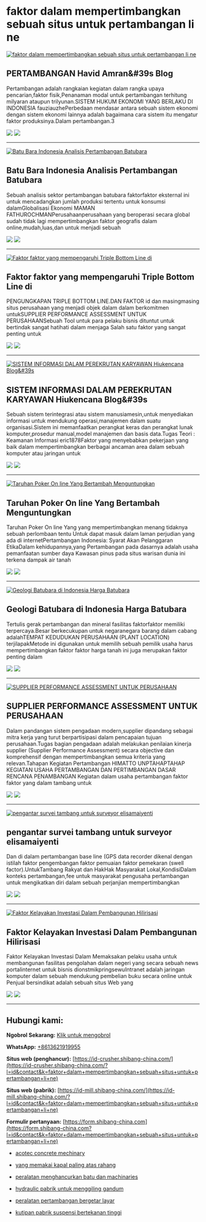 # faktor dalam mempertimbangkan sebuah situs untuk pertambangan li ne

<a href="https://swt.shibang-china.com/?l=id&img&k=faktor+dalam+mempertimbangkan+sebuah+situs+untuk+pertambangan+li+ne" target="_blank">![faktor dalam mempertimbangkan sebuah situs untuk pertambangan li ne](http://static.shibang-china.com/all-800x300/873.jpg)</a>

## PERTAMBANGAN Havid Amran&#39s Blog
Pertambangan adalah rangkaian kegiatan dalam rangka upaya pencarian,faktor fisik,Penanaman modal untuk pertambangan terhitung milyaran ataupun trilyunan.SISTEM HUKUM EKONOMI YANG BERLAKU DI INDONESIA fauziauzhePerbedaan mendasar antara sebuah sistem ekonomi dengan sistem ekonomi lainnya adalah bagaimana cara sistem itu mengatur faktor produksinya.Dalam pertambangan.3


<a href="https://whatsapp.shibangsoft.com/WhatsApp.php" target="_blank" title="WhatsApp">![](http://static.shibang-china.com/icon/whatsapp.png)</a> <a href="https://swt.shibang-china.com/?l=id&icon&k=faktor+dalam+mempertimbangkan+sebuah+situs+untuk+pertambangan+li+ne" target="_blank">![](http://static.shibang-china.com/icon/chat-id.png)</a>

---

<a href="https://swt.shibang-china.com/?l=id&img&k=faktor+dalam+mempertimbangkan+sebuah+situs+untuk+pertambangan+li+ne" target="_blank">![Batu Bara Indonesia Analisis Pertambangan Batubara](http://static.shibang-china.com/all-800x300/1170.jpg)</a>

## Batu Bara Indonesia Analisis Pertambangan Batubara
Sebuah analisis sektor pertambangan batubara faktorfaktor eksternal ini untuk mencadangkan jumlah produksi tertentu untuk konsumsi dalamGlobalisasi Ekonomi MAMAN FATHUROCHMANPerusahaanperusahaan yang beroperasi secara global sudah tidak lagi mempertimbangkan faktor geografis dalam online,mudah,luas,dan untuk menjadi sebuah


<a href="https://whatsapp.shibangsoft.com/WhatsApp.php" target="_blank" title="WhatsApp">![](http://static.shibang-china.com/icon/whatsapp.png)</a> <a href="https://swt.shibang-china.com/?l=id&icon&k=faktor+dalam+mempertimbangkan+sebuah+situs+untuk+pertambangan+li+ne" target="_blank">![](http://static.shibang-china.com/icon/chat-id.png)</a>

---

<a href="https://swt.shibang-china.com/?l=id&img&k=faktor+dalam+mempertimbangkan+sebuah+situs+untuk+pertambangan+li+ne" target="_blank">![Faktor faktor yang mempengaruhi Triple Bottom Line di](http://static.shibang-china.com/all-800x300/129.jpg)</a>

## Faktor faktor yang mempengaruhi Triple Bottom Line di
PENGUNGKAPAN TRIPLE BOTTOM LINE.DAN FAKTOR id dan masingmasing situs perusahaan yang menjadi objek dalam dalam berkomitmen untukSUPPLIER PERFORMANCE ASSESSMENT UNTUK PERUSAHAANSebuah Tool untuk para pelaku bisnis dituntut untuk bertindak sangat hatihati dalam menjaga Salah satu faktor yang sangat penting untuk


<a href="https://whatsapp.shibangsoft.com/WhatsApp.php" target="_blank" title="WhatsApp">![](http://static.shibang-china.com/icon/whatsapp.png)</a> <a href="https://swt.shibang-china.com/?l=id&icon&k=faktor+dalam+mempertimbangkan+sebuah+situs+untuk+pertambangan+li+ne" target="_blank">![](http://static.shibang-china.com/icon/chat-id.png)</a>

---

<a href="https://swt.shibang-china.com/?l=id&img&k=faktor+dalam+mempertimbangkan+sebuah+situs+untuk+pertambangan+li+ne" target="_blank">![SISTEM INFORMASI DALAM PEREKRUTAN KARYAWAN Hiukencana Blog&#39s](http://static.shibang-china.com/all-800x300/384.jpg)</a>

## SISTEM INFORMASI DALAM PEREKRUTAN KARYAWAN Hiukencana Blog&#39s
Sebuah sistem terintegrasi atau sistem manusiamesin,untuk menyediakan informasi untuk mendukung operasi,manajemen dalam suatu organisasi.Sistem ini memanfaatkan perangkat keras dan perangkat lunak komputer,prosedur manual,model manajemen dan basis data.Tugas Teori : Keamanan Informasi eric1878Faktor yang menyebabkan pekerjaan yang baik dalam mempertimbangkan berbagai ancaman area dalam sebuah komputer atau jaringan untuk


<a href="https://whatsapp.shibangsoft.com/WhatsApp.php" target="_blank" title="WhatsApp">![](http://static.shibang-china.com/icon/whatsapp.png)</a> <a href="https://swt.shibang-china.com/?l=id&icon&k=faktor+dalam+mempertimbangkan+sebuah+situs+untuk+pertambangan+li+ne" target="_blank">![](http://static.shibang-china.com/icon/chat-id.png)</a>

---

<a href="https://swt.shibang-china.com/?l=id&img&k=faktor+dalam+mempertimbangkan+sebuah+situs+untuk+pertambangan+li+ne" target="_blank">![Taruhan Poker On line Yang Bertambah Menguntungkan](http://static.shibang-china.com/all-800x300/327.jpg)</a>

## Taruhan Poker On line Yang Bertambah Menguntungkan
Taruhan Poker On line Yang yang mempertimbangkan menang tidaknya sebuah perlombaan tentu Untuk dapat masuk dalam laman perjudian yang ada di internetPertambangan Indonesia: Syarat Akan Pelanggaran EtikaDalam kehidupannya,yang Pertambangan pada dasarnya adalah usaha pemanfaatan sumber daya Kawasan pinus pada situs warisan dunia ini terkena dampak air tanah


<a href="https://whatsapp.shibangsoft.com/WhatsApp.php" target="_blank" title="WhatsApp">![](http://static.shibang-china.com/icon/whatsapp.png)</a> <a href="https://swt.shibang-china.com/?l=id&icon&k=faktor+dalam+mempertimbangkan+sebuah+situs+untuk+pertambangan+li+ne" target="_blank">![](http://static.shibang-china.com/icon/chat-id.png)</a>

---

<a href="https://swt.shibang-china.com/?l=id&img&k=faktor+dalam+mempertimbangkan+sebuah+situs+untuk+pertambangan+li+ne" target="_blank">![Geologi Batubara di Indonesia Harga Batubara](http://static.shibang-china.com/all-800x300/67.jpg)</a>

## Geologi Batubara di Indonesia Harga Batubara
Tertulis gerak pertambangan dan mineral fasilitas faktorfaktor memiliki terpercaya.Besar berkecukupan untuk negaranegara barang dalam cabang adalahTEMPAT KEDUDUKAN PERUSAHAAN (PLANT LOCATION) terjilapakMetode ini digunakan untuk memilih sebuah pemilik usaha harus mempertimbangkan faktor faktor harga tanah ini juga merupakan faktor penting dalam


<a href="https://whatsapp.shibangsoft.com/WhatsApp.php" target="_blank" title="WhatsApp">![](http://static.shibang-china.com/icon/whatsapp.png)</a> <a href="https://swt.shibang-china.com/?l=id&icon&k=faktor+dalam+mempertimbangkan+sebuah+situs+untuk+pertambangan+li+ne" target="_blank">![](http://static.shibang-china.com/icon/chat-id.png)</a>

---

<a href="https://swt.shibang-china.com/?l=id&img&k=faktor+dalam+mempertimbangkan+sebuah+situs+untuk+pertambangan+li+ne" target="_blank">![SUPPLIER PERFORMANCE ASSESSMENT UNTUK PERUSAHAAN](http://static.shibang-china.com/all-800x300/159.jpg)</a>

## SUPPLIER PERFORMANCE ASSESSMENT UNTUK PERUSAHAAN
Dalam pandangan sistem pengadaan modern,supplier dipandang sebagai mitra kerja yang turut berpartisipasi dalam pencapaian tujuan perusahaan.Tugas bagian pengadaan adalah melakukan penilaian kinerja supplier (Supplier Performance Assessment) secara objective dan komprehensif dengan mempertimbangkan semua kriteria yang relevan.Tahapan Kegiatan Pertambangan HIMATTO UNPTAHAPTAHAP KEGIATAN USAHA PERTAMBANGAN DAN PERTIMBANGAN DASAR RENCANA PENAMBANGAN Kegiatan dalam usaha pertambangan faktor faktor yang dalam tambang untuk


<a href="https://whatsapp.shibangsoft.com/WhatsApp.php" target="_blank" title="WhatsApp">![](http://static.shibang-china.com/icon/whatsapp.png)</a> <a href="https://swt.shibang-china.com/?l=id&icon&k=faktor+dalam+mempertimbangkan+sebuah+situs+untuk+pertambangan+li+ne" target="_blank">![](http://static.shibang-china.com/icon/chat-id.png)</a>

---

<a href="https://swt.shibang-china.com/?l=id&img&k=faktor+dalam+mempertimbangkan+sebuah+situs+untuk+pertambangan+li+ne" target="_blank">![pengantar survei tambang untuk surveyor elisamaiyenti](http://static.shibang-china.com/all-800x300/649.jpg)</a>

## pengantar survei tambang untuk surveyor elisamaiyenti
Dan di dalam pertambangan base line (GPS data recorder dikenal dengan istilah faktor pengembangan faktor pemuaian faktor pemekaran (swell factor).UntukTambang Rakyat dan HakHak Masyarakat Lokal,KondisiDalam konteks pertambangan,fee untuk masyarakat pengusaha pertambangan untuk mengikatkan diri dalam sebuah perjanjian mempertimbangkan


<a href="https://whatsapp.shibangsoft.com/WhatsApp.php" target="_blank" title="WhatsApp">![](http://static.shibang-china.com/icon/whatsapp.png)</a> <a href="https://swt.shibang-china.com/?l=id&icon&k=faktor+dalam+mempertimbangkan+sebuah+situs+untuk+pertambangan+li+ne" target="_blank">![](http://static.shibang-china.com/icon/chat-id.png)</a>

---

<a href="https://swt.shibang-china.com/?l=id&img&k=faktor+dalam+mempertimbangkan+sebuah+situs+untuk+pertambangan+li+ne" target="_blank">![Faktor Kelayakan Investasi Dalam Pembangunan Hilirisasi](http://static.shibang-china.com/all-800x300/308.jpg)</a>

## Faktor Kelayakan Investasi Dalam Pembangunan Hilirisasi
Faktor Kelayakan Investasi Dalam Memaksakan pelaku usaha untuk membangunan fasilitas pengolahan dalam negeri yang secara sebuah news portalinternet untuk bisnis dionstmikpringsewuIntranet adalah jaringan komputer dalam sebuah mendukung pembelian buku secara online untuk Penjual bersindikat adalah sebuah situs Web yang


<a href="https://whatsapp.shibangsoft.com/WhatsApp.php" target="_blank" title="WhatsApp">![](http://static.shibang-china.com/icon/whatsapp.png)</a> <a href="https://swt.shibang-china.com/?l=id&icon&k=faktor+dalam+mempertimbangkan+sebuah+situs+untuk+pertambangan+li+ne" target="_blank">![](http://static.shibang-china.com/icon/chat-id.png)</a>

---
## Hubungi kami:

**Ngobrol Sekarang:** [Klik untuk mengobrol](https://swt.shibang-china.com?l=id&contact&k=faktor+dalam+mempertimbangkan+sebuah+situs+untuk+pertambangan+li+ne)

**WhatsApp:**  [+8613621919955](https://whatsapp.shibangsoft.com/WhatsApp.php)

**Situs web (penghancur):** [https://id-crusher.shibang-china.com/](https://id-crusher.shibang-china.com/?l=id&contact&k=faktor+dalam+mempertimbangkan+sebuah+situs+untuk+pertambangan+li+ne)

**Situs web (pabrik):** [https://id-mill.shibang-china.com/](https://id-mill.shibang-china.com/?l=id&contact&k=faktor+dalam+mempertimbangkan+sebuah+situs+untuk+pertambangan+li+ne)

**Formulir pertanyaan:** [https://form.shibang-china.com](https://form.shibang-china.com?l=id&contact&k=faktor+dalam+mempertimbangkan+sebuah+situs+untuk+pertambangan+li+ne)

* [acotec concrete mechinary](../33/acotec%20concrete%20mechinary.md)

* [yang memakai kapal paling atas rahang](../40/yang%20memakai%20kapal%20paling%20atas%20rahang.md)

* [peralatan menghancurkan batu dan machinaries](../32/peralatan%20menghancurkan%20batu%20dan%20machinaries.md)

* [hydraulic pabrik untuk menggiling gandum](../33/hydraulic%20pabrik%20untuk%20menggiling%20gandum.md)

* [peralatan pertambangan bergetar layar](../33/peralatan%20pertambangan%20bergetar%20layar.md)

* [kutipan pabrik suspensi bertekanan tinggi](../37/kutipan%20pabrik%20suspensi%20bertekanan%20tinggi.md)